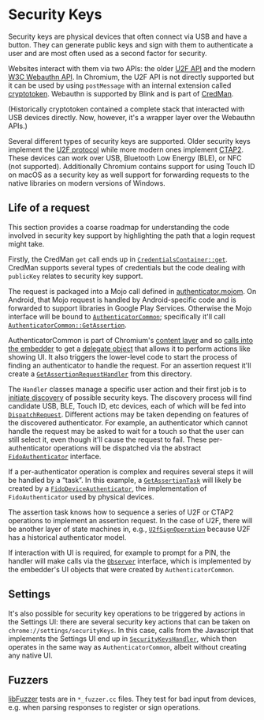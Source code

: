 # Security Keys

Security keys are physical devices that often connect via USB and have a button. They can generate public keys and sign with them to authenticate a user and are most often used as a second factor for security.

Websites interact with them via two APIs: the older [U2F API](https://fidoalliance.org/specs/fido-u2f-v1.2-ps-20170411/fido-u2f-javascript-api-v1.2-ps-20170411.html) and the modern [W3C Webauthn API](https://www.w3.org/TR/webauthn/). In Chromium, the U2F API is not directly supported but it can be used by using `postMessage` with an internal extension called [cryptotoken](/chrome/browser/resources/cryptotoken/). Webauthn is supported by Blink and is part of [CredMan](https://www.w3.org/TR/credential-management-1/).

(Historically cryptotoken contained a complete stack that interacted with USB devices directly. Now, however, it's a wrapper layer over the Webauthn APIs.)

Several different types of security keys are supported. Older security keys implement the [U2F protocol](https://fidoalliance.org/specs/fido-u2f-v1.2-ps-20170411/fido-u2f-raw-message-formats-v1.2-ps-20170411.html) while more modern ones implement [CTAP2](https://fidoalliance.org/specs/fido-v2.0-ps-20190130/fido-client-to-authenticator-protocol-v2.0-ps-20190130.html). These devices can work over USB, Bluetooth Low Energy (BLE), or NFC (not supported). Additionally Chromium contains support for using Touch ID on macOS as a security key as well support for forwarding requests to the native libraries on modern versions of Windows.

## Life of a request

This section provides a coarse roadmap for understanding the code involved in security key support by highlighting the path that a login request might take.

Firstly, the CredMan `get` call ends up in [`CredentialsContainer::get`](https://cs.chromium.org/search/?q=symbol:CredentialsContainer::get+exact:yes&det=matsel&sq=package:chromium&type=cs). CredMan supports several types of credentials but the code dealing with `publicKey` relates to security key support.

The request is packaged into a Mojo call defined in [authenticator.mojom](/third_party/blink/public/mojom/webauthn/authenticator.mojom). On Android, that Mojo request is handled by Android-specific code and is forwarded to support libraries in Google Play Services. Otherwise the Mojo interface will be bound to [`AuthenticatorCommon`](/content/browser/webauth/authenticator_common.cc); specifically it'll call [`AuthenticatorCommon::GetAssertion`](https://cs.chromium.org/search/?q=symbol:AuthenticatorCommon::GetAssertion+exact:yes&sq=package:chromium).

AuthenticatorCommon is part of Chromium's [content layer](https://www.chromium.org/developers/content-module) and so [calls into the embedder](https://cs.chromium.org/search/?q=symbol:GetWebAuthenticationRequestDelegate+exact:yes&sq=package:chromium) to get a [delegate object](https://cs.chromium.org/search/?q=symbol:AuthenticatorRequestClientDelegate+exact:yes) that allows it to perform actions like showing UI. It also triggers the lower-level code to start the process of finding an authenticator to handle the request. For an assertion request it'll create a [`GetAssertionRequestHandler`](https://cs.chromium.org/search/?q=symbol:GetAssertionRequestHandler+exact:yes) from this directory.

The `Handler` classes manage a specific user action and their first job is to [initiate discovery](https://cs.chromium.org/search/?q=symbol:FidoRequestHandlerBase::InitDiscoveries+exact:yes) of possible security keys. The discovery process will find candidate USB, BLE, Touch ID, etc devices, each of which will be fed into [`DispatchRequest`](https://cs.chromium.org/search/?q=symbol:GetAssertionRequestHandler::DispatchRequest+exact:yes). Different actions may be taken depending on features of the discovered authenticator. For example, an authenticator which cannot handle the request may be asked to wait for a touch so that the user can still select it, even though it'll cause the request to fail. These per-authenticator operations will be dispatched via the abstract [`FidoAuthenticator`](https://cs.chromium.org/search/?q=symbol:FidoAuthenticator+exact:yes) interface.

If a per-authenticator operation is complex and requires several steps it will be handled by a &ldquo;task&rdquo;. In this example, a [`GetAssertionTask`](https://cs.chromium.org/search/?q=symbol:device::GetAssertionTask+exact:yes) will likely be created by a [`FidoDeviceAuthenticator`](https://cs.chromium.org/search/?q=symbol:device::FidoDeviceAuthenticator+exact:yes), the implementation of `FidoAuthenticator` used by physical devices.

The assertion task knows how to sequence a series of U2F or CTAP2 operations to implement an assertion request. In the case of U2F, there will be another layer of state machines in, e.g., [`U2fSignOperation`](https://cs.chromium.org/search/?q=symbol:device::U2FSignOperation+exact:yes) because U2F has a historical authenticator model.

If interaction with UI is required, for example to prompt for a PIN, the handler will make calls via the [`Observer`](https://cs.chromium.org/search/?q=symbol:device::FidoRequestHandlerBase::Observer+exact:yes) interface, which is implemented by the embedder's UI objects that were created by `AuthenticatorCommon`.

## Settings

It's also possible for security key operations to be triggered by actions in the Settings UI: there are several security key actions that can be taken on `chrome://settings/securityKeys`. In this case, calls from the Javascript that implements the Settings UI end up in [`SecurityKeysHandler`](https://cs.chromium.org/search/?q=symbol:settings::SecurityKeysHandler+exact:yes), which then operates in the same way as `AuthenticatorCommon`, albeit without creating any native UI.

## Fuzzers

[libFuzzer] tests are in `*_fuzzer.cc` files. They test for bad input from
devices, e.g. when parsing responses to register or sign operations.

[libFuzzer]: /testing/libfuzzer/README.md
